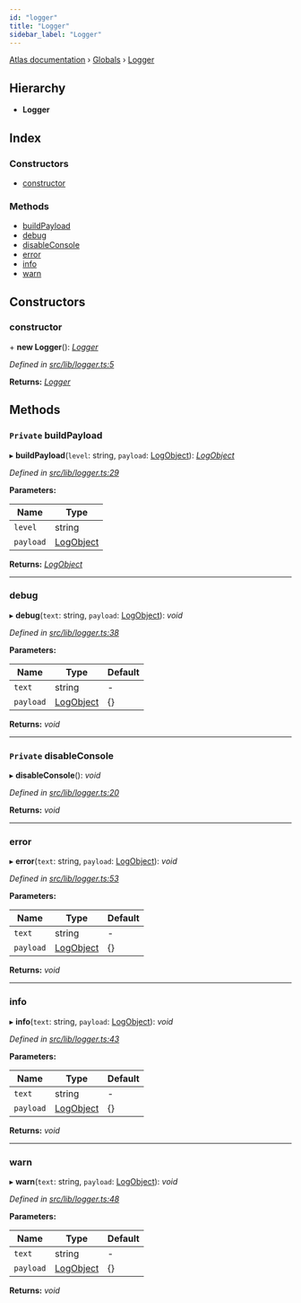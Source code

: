 ```yaml
---
id: "logger"
title: "Logger"
sidebar_label: "Logger"
---
```


[Atlas documentation](../index.md) › [Globals](../globals.md) › [Logger](logger.md)

## Hierarchy

* **Logger**

## Index

### Constructors

* [constructor](logger.md#constructor)

### Methods

* [buildPayload](logger.md#private-buildpayload)
* [debug](logger.md#debug)
* [disableConsole](logger.md#private-disableconsole)
* [error](logger.md#error)
* [info](logger.md#info)
* [warn](logger.md#warn)

## Constructors

###  constructor

\+ **new Logger**(): *[Logger](logger.md)*

*Defined in [src/lib/logger.ts:5](https://github.com/chronark/atlas/blob/157126a/src/lib/logger.ts#L5)*

**Returns:** *[Logger](logger.md)*

## Methods

### `Private` buildPayload

▸ **buildPayload**(`level`: string, `payload`: [LogObject](../globals.md#logobject)): *[LogObject](../globals.md#logobject)*

*Defined in [src/lib/logger.ts:29](https://github.com/chronark/atlas/blob/157126a/src/lib/logger.ts#L29)*

**Parameters:**

Name | Type |
------ | ------ |
`level` | string |
`payload` | [LogObject](../globals.md#logobject) |

**Returns:** *[LogObject](../globals.md#logobject)*

___

###  debug

▸ **debug**(`text`: string, `payload`: [LogObject](../globals.md#logobject)): *void*

*Defined in [src/lib/logger.ts:38](https://github.com/chronark/atlas/blob/157126a/src/lib/logger.ts#L38)*

**Parameters:**

Name | Type | Default |
------ | ------ | ------ |
`text` | string | - |
`payload` | [LogObject](../globals.md#logobject) |  {} |

**Returns:** *void*

___

### `Private` disableConsole

▸ **disableConsole**(): *void*

*Defined in [src/lib/logger.ts:20](https://github.com/chronark/atlas/blob/157126a/src/lib/logger.ts#L20)*

**Returns:** *void*

___

###  error

▸ **error**(`text`: string, `payload`: [LogObject](../globals.md#logobject)): *void*

*Defined in [src/lib/logger.ts:53](https://github.com/chronark/atlas/blob/157126a/src/lib/logger.ts#L53)*

**Parameters:**

Name | Type | Default |
------ | ------ | ------ |
`text` | string | - |
`payload` | [LogObject](../globals.md#logobject) |  {} |

**Returns:** *void*

___

###  info

▸ **info**(`text`: string, `payload`: [LogObject](../globals.md#logobject)): *void*

*Defined in [src/lib/logger.ts:43](https://github.com/chronark/atlas/blob/157126a/src/lib/logger.ts#L43)*

**Parameters:**

Name | Type | Default |
------ | ------ | ------ |
`text` | string | - |
`payload` | [LogObject](../globals.md#logobject) |  {} |

**Returns:** *void*

___

###  warn

▸ **warn**(`text`: string, `payload`: [LogObject](../globals.md#logobject)): *void*

*Defined in [src/lib/logger.ts:48](https://github.com/chronark/atlas/blob/157126a/src/lib/logger.ts#L48)*

**Parameters:**

Name | Type | Default |
------ | ------ | ------ |
`text` | string | - |
`payload` | [LogObject](../globals.md#logobject) |  {} |

**Returns:** *void*
